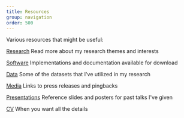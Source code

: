 ```yaml
---
title: Resources
group: navigation
order: 500
---
```

Various resources that might be useful:

[Research](/research/)
Read more about my research themes and interests

[Software](/software/)
Implementations and documentation available for download

[Data](/datasets/)
Some of the datasets that I've utilized in my research

[Media](/media/)
Links to press releases and pingbacks

[Presentations](/talks/)
Reference slides and posters for past talks I've given

<!--
[Courses](/courses/)
Materials for teaching I've prepared
-->
[CV](/cv/)
When you want all the details
